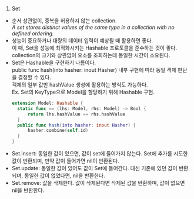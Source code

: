 1. Set  
- 순서 상관없이, 중복을 허용하지 않는 collection.  
*A set stores distinct values of the same type in a collection with no defined ordering.*  
- 성능이 중요하거나 대량의 데이터 입력이 예상될 때 활용하면 좋다.  
이 때, Set을 성능에 최적화시키는 Hashable 프로토콜을 준수하는 것이 좋다.  
collection의 크기와 상관없이 요소를 조회하는데 동일한 시간이 소요된다.  
- Set은 Hashable을 구현하기 나름이다.  
  public func hash(into hasher: inout Hasher) 내부 구현에 따라 동일 객체 판단을 결정할 수 있다.  
  객체의 일부 값만 hashValue 생성에 활용하는 방식도 가능하다.  
  Ex. Set의 KeyType으로 Model을 할당하기 위해 Hashable 구현.  
  ```swift
  extension Model: Hashable {  
  	static func == (lhs: Model, rhs: Model) -> Bool {  
  		return lhs.hashValue == rhs.hashValue  
  	}  
  	public func hash(into hasher: inout Hasher) {  
  		hasher.combine(self.id)  
  	}  
  }  
  ```
- Set.insert: 동일한 값이 있으면, 값이 set에 들어가지 않는다. Set에 추가를 시도한 값이 반환되며, 만약 값이 들어가면 nil이 반환된다.  
- Set.update: 동일한 값이 있어도 값이 Set에 들어간다. 대신 기존에 있던 값이 반환되며, 동일한 값이 없었다면, nil을 반환한다.  
- Set.remove: 값을 삭제한다. 값이 삭제된다면 삭제된 값을 반환하며, 값이 없으면 nil을 반환한다.  